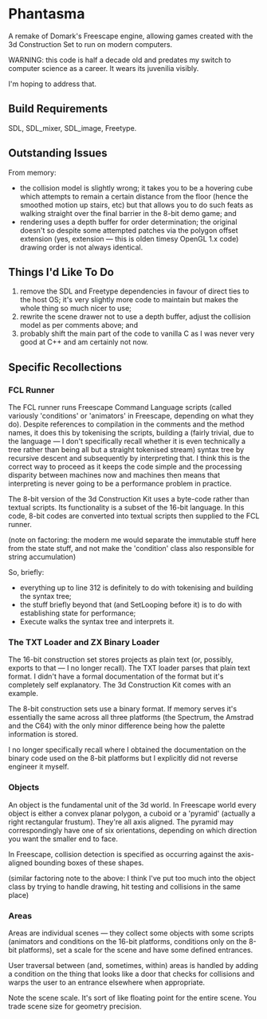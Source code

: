 # Phantasma

A remake of Domark's Freescape engine, allowing games created with the 3d Construction Set to run on modern computers.

WARNING: this code is half a decade old and predates my switch to computer science as a career. It wears its juvenilia visibly. 

I'm hoping to address that.

## Build Requirements

SDL, SDL_mixer, SDL_image, Freetype.

## Outstanding Issues

From memory:
* the collision model is slightly wrong; it takes you to be a hovering cube which attempts to remain a certain distance from the floor (hence the smoothed motion up stairs, etc) but that allows you to do such feats as walking straight over the final barrier in the 8-bit demo game; and
* rendering uses a depth buffer for order determination; the original doesn't so despite some attempted patches via the polygon offset extension (yes, extension — this is olden timesy OpenGL 1.x code) drawing order is not always identical.

## Things I'd Like To Do

1. remove the SDL and Freetype dependencies in favour of direct ties to the host OS; it's very slightly more code to maintain but makes the whole thing so much nicer to use;
2. rewrite the scene drawer not to use a depth buffer, adjust the collision model as per comments above; and
3. probably shift the main part of the code to vanilla C as I was never very good at C++ and am certainly not now.

## Specific Recollections
### FCL Runner
The FCL runner runs Freescape Command Language scripts (called variously 'conditions' or 'animators' in Freescape, depending on what they do). Despite references to compilation in the comments and the method names, it does this by tokenising the scripts, building a (fairly trivial, due to the language — I don't specifically recall whether it is even technically a tree rather than being all but a straight tokenised stream) syntax tree by recursive descent and subsequently by interpreting that. I think this is the correct way to proceed as it keeps the code simple and the processing disparity between machines now and machines then means that interpreting is never going to be a performance problem in practice.

The 8-bit version of the 3d Construction Kit uses a byte-code rather than textual scripts. Its functionality is a subset of the 16-bit language. In this code, 8-bit codes are converted into textual scripts then supplied to the FCL runner.

(note on factoring: the modern me would separate the immutable stuff here from the state stuff, and not make the 'condition' class also responsible for string accumulation)

So, briefly:
* everything up to line 312 is definitely to do with tokenising and building the syntax tree;
* the stuff briefly beyond that (and SetLooping before it) is to do with establishing state for performance;
* Execute walks the syntax tree and interprets it.

### The TXT Loader and ZX Binary Loader
The 16-bit construction set stores projects as plain text (or, possibly, exports to that — I no longer recall). The TXT loader parses that plain text format. I didn't have a formal documentation of the format but it's completely self explanatory. The 3d Construction Kit comes with an example.

The 8-bit construction sets use a binary format. If memory serves it's essentially the same across all three platforms (the Spectrum, the Amstrad and the C64) with the only minor difference being how the palette information is stored. 

I no longer specifically recall where I obtained the documentation on the binary code used on the 8-bit platforms but I explicitly did not reverse engineer it myself.

### Objects
An object is the fundamental unit of the 3d world. In Freescape world every object is either a convex planar polygon, a cuboid or a 'pyramid' (actually a right rectangular frustum). They're all axis aligned. The pyramid may correspondingly have one of six orientations, depending on which direction you want the smaller end to face.

In Freescape, collision detection is specified as occurring against the axis-aligned bounding boxes of these shapes.

(similar factoring note to the above: I think I've put too much into the object class by trying to handle drawing, hit testing and collisions in the same place)

### Areas
Areas are individual scenes — they collect some objects with some scripts (animators and conditions on the 16-bit platforms, conditions only on the 8-bit platforms), set a scale for the scene and have some defined entrances.

User traversal between (and, sometimes, within) areas is handled by adding a condition on the thing that looks like a door that checks for collisions and warps the user to an entrance elsewhere when appropriate.

Note the scene scale. It's sort of like floating point for the entire scene. You trade scene size for geometry precision.